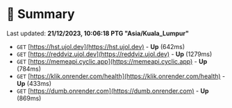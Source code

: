 # 📖 Summary
Last updated: **21/12/2023, 10:06:18 PTG "Asia/Kuala_Lumpur"**

- `GET` [https://hst.ujol.dev](https://hst.ujol.dev) - **Up** (642ms)
- `GET` [https://reddviz.ujol.dev](https://reddviz.ujol.dev) - **Up** (1279ms)
- `GET` [https://memeapi.cyclic.app](https://memeapi.cyclic.app) - **Up** (784ms)
- `GET` [https://klik.onrender.com/health](https://klik.onrender.com/health) - **Up** (433ms)
- `GET` [https://dumb.onrender.com](https://dumb.onrender.com) - **Up** (869ms)
